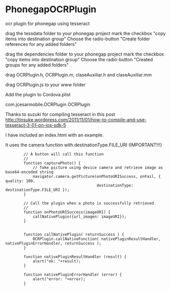 PhonegapOCRPlugin
=================

ocr plugin for phonegap using tesseract

drag the tessdata folder to your phonegap project
mark the checkbox "copy items into destination group"
Choose the radio-button "Create folder references for any added folders"

drag the dependencies folder to your phonegap project
mark the checkbox "copy items into destination group"
Choose the radio-button "Created groups for any added folders" 

drag OCRPlugin.h, OCRPlugin.m, claseAuxiliar.h and claseAuxiliar.mm 

drag OCRPlugin.js to your www folder

Add the plugin to Cordova.plist

com.jcesarmobile.OCRPlugin   OCRPlugin


Thanks to suzuki for compiling tesseract in this post
http://tinsuke.wordpress.com/2011/11/01/how-to-compile-and-use-tesseract-3-01-on-ios-sdk-5

I have included an index.html with an example.

It uses the camera function with destinationType.FILE_URI (IMPORTANT!!!)


            // A button will call this function
            //
            function capturePhoto() {
                // Take picture using device camera and retrieve image as base64-encoded string
                navigator.camera.getPicture(onPhotoURISuccess, onFail, { quality: 100,
                                            destinationType: destinationType.FILE_URI });
            }
            
            // Call the plugin when a photo is successfully retrieved
            //
            function onPhotoURISuccess(imageURI) {
                callNativePlugin({url_imagen: imageURI});
            }
            

            function callNativePlugin( returnSuccess ) { 
                OCRPlugin.callNativeFunction( nativePluginResultHandler, nativePluginErrorHandler, returnSuccess ); 
            } 
            
            function nativePluginResultHandler (result) { 
                alert("ok: "+result);
            } 
            
            function nativePluginErrorHandler (error) { 
                alert("error: "+error);
            }

